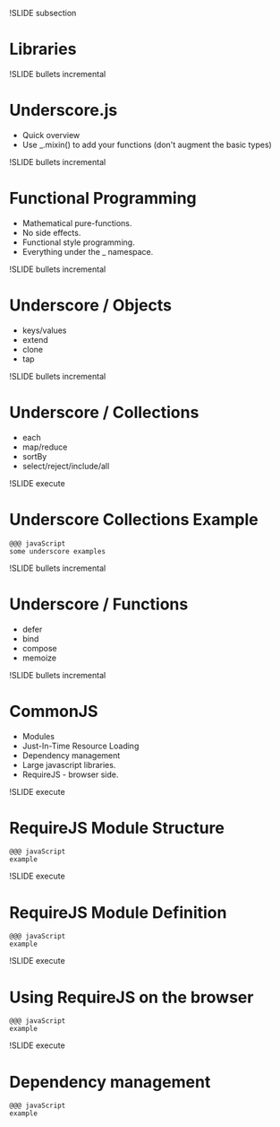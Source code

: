 !SLIDE subsection

# Libraries #

!SLIDE bullets incremental
# Underscore.js #

* Quick overview
* Use _.mixin() to add your functions (don't augment the basic types)

!SLIDE bullets incremental
# Functional Programming #

* Mathematical pure-functions.
* No side effects.
* Functional style programming.
* Everything under the _ namespace.

!SLIDE bullets incremental
# Underscore / Objects #
* keys/values
* extend
* clone
* tap


!SLIDE bullets incremental
# Underscore / Collections #

* each
* map/reduce
* sortBy
* select/reject/include/all

!SLIDE execute
# Underscore Collections Example #

    @@@ javaScript
    some underscore examples


!SLIDE bullets incremental
# Underscore / Functions #
* defer
* bind
* compose
* memoize



!SLIDE bullets incremental
# CommonJS #

* Modules
* Just-In-Time Resource Loading
* Dependency management
* Large javascript libraries.
* RequireJS - browser side.

!SLIDE execute
# RequireJS Module Structure #

    @@@ javaScript
    example


!SLIDE execute
# RequireJS Module Definition #

    @@@ javaScript
    example

!SLIDE execute
# Using RequireJS on the browser #

    @@@ javaScript
    example

!SLIDE execute
# Dependency management #

    @@@ javaScript
    example

